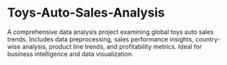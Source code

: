 # Toys-Auto-Sales-Analysis
A comprehensive data analysis project examining global toys auto sales trends. Includes data preprocessing, sales performance insights, country-wise analysis, product line trends, and profitability metrics. Ideal for business intelligence and data visualization.
